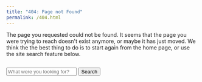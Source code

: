 ```yaml
---
title: "404: Page not Found"
permalink: /404.html
---
```

The page you requested could not be found. It seems that the page you were
trying to reach doesn't exist anymore, or maybe it has just moved. We think the
the best thing to do is to start again from the home page, or use the site
search feature below.

<div class="row" style="margin-top: 2em; margin-bottom: 2em;">
	<div class="col-sm-6 col-sm-offset-3">
		<form class="form-search" role="search" action="/search/">
			<div class="input-group input-group-lg">
			<input type="text" class="form-control" placeholder="What were you looking for?" name="q">
				<span class="input-group-btn">
					<button class="btn btn-primary" type="submit">Search</button>
				</span>
			</div>
		</form>
	</div>
</div>

